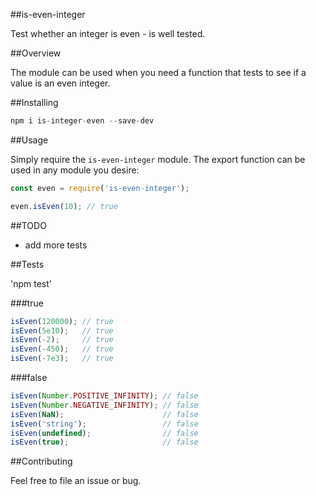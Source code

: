 ##is-even-integer

Test whether an integer is even - is well tested. 

##Overview

The module can be used when you need a function that tests to see if a value is an even integer.

##Installing 

```javascript
npm i is-integer-even --save-dev
```

##Usage

Simply require the `is-even-integer` module. The export function can be used in any module you desire:

```javascript
const even = require('is-even-integer');

even.isEven(10); // true

```

##TODO

* add more tests

##Tests

'npm test'

###true

```javascript
isEven(120000); // true
isEven(5e10);   // true
isEven(-2);     // true 
isEven(-450);   // true
isEven(-7e3);   // true
```

###false
```javascript
isEven(Number.POSITIVE_INFINITY); // false
isEven(Number.NEGATIVE_INFINITY); // false
isEven(NaN);                      // false
isEven('string');                 // false
isEven(undefined);                // false
isEven(true);                     // false
```

##Contributing

Feel free to file an issue or bug.